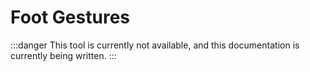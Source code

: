 ﻿---
sidebar_position: 1
unlisted: true
---

# Foot Gestures

:::danger
This tool is currently not available, and this documentation is currently being written.
:::
